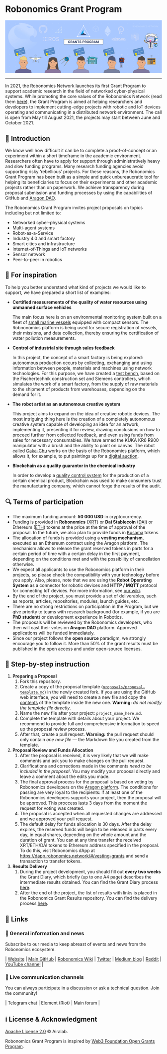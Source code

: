 # Robonomics Grant Program <!-- omit in toc -->

<p align="center">
  <img src="src/program-cover.jpg">
</p>

---

In 2021, the Robonomics Network launches its first Grant Program to support academic research in the field of networked cyber-physical systems. While promoting the core values of the Robonomics Network (read them [here](https://gateway.pinata.cloud/ipfs/QmNNdLG3vuTsJtZtNByWaDTKRYPcBZSZcsJ1FY6rTYCixQ/Robonomics_keypoint_March_2021.pdf)), the Grant Program is aimed at helping researchers and developers to implement cutting-edge projects with robotic and IoT devices operating and communicating in a distributed network environment. The call is open from May till August 2021, the projects may start between June and October 2021.

## :robot: Introduction

We know well how difficult it can be to complete a proof-of-concept or an experiment within a short timeframe in the academic environment. Researchers often have to apply for support through administratively heavy and slow funding programs. Many research funding agencies avoid supporting risky ‘rebellious’ projects. For these reasons, the Robonomics Grant Program has been built as a simple and quick unbureaucratic tool for helping its beneficiaries to focus on their experiments and other academic projects rather than on paperwork. We achieve transparency during proposal submission and funding processes by using the capabilities of GitHub and [Aragon DAO](https://aragon.org/).

The Robonomics Grant Program invites project proposals on topics including but not limited to:

* Networked cyber-physical systems
* Multi-agent systems
* Robot-as-a-Service
* Industry 4.0 and smart factory
* Smart cities and infrastructure
* Internet-of-Things and IoT networks
* Sensor network
* Peer-to-peer in robotics

## :rainbow: For inspiration

To help you better understand what kind of projects we would like to support, we have prepared a short list of examples:

* **Certified measurements of the quality of water resources using unmanned surface vehicles**

    The main focus here is on an environmental monitoring system built on a fleet of [small marine vessels](https://youtu.be/Mtqm5y6Bolo) equipped with compact sensors. The Robnonomics platform is being used for secure registration of vessels, their missions, and data collection, thereby ensuring the certification of water pollution measurements.

* **Control of industrial site through sales feedback**

    In this project, the concept of a smart factory is being explored: autonomous production occurs by collecting, exchanging and using information between people, materials and machines using network technologies. For this purpose, we have created a [test bench](https://youtu.be/yuxOF_z70us), based on the Fischertechnik сonstruction set and Siemens controllers, which simulates the work of a smart factory, from the supply of raw materials to the shipment of products from warehouses, depending on the demand for it.

* **The robot artist as an autonomous creative system**

    This project aims to expand on the idea of creative robotic devices. The most intriguing thing here is the creation of a completely autonomous creative system capable of developing an idea for an artwork, implementing it, presenting it for review, drawing conclusions on how to proceed further from collected feedback, and even using funds from sales for necessary consumables. We have armed the KUKA KR6 R900 manipulator with a brush and the ability to paint on canvas. The robot called [Gaka-Chu](https://blog.aira.life/gaka-chu-d2f6cfa61390) works on the basis of the Robonomics platform, which allows it, for example, to put paintings up for a [digital auction](https://rarible.com/gakachu).

* **Blockchain as a quality guarantor in the chemical industry**

    In order to develop a [quality control system](https://github.com/Vourhey/chemistry-quality-control) for the production of a certain chemical product, Blockchain was used to make consumers trust the manufacturing company, which cannot forge the results of the audit.

## :mag: Terms of participation

* The maximum funding amount: **50 000 USD** in cryptocurrency.
* Funding is provided in **Robonomics** ([XRT](https://www.coingecko.com/en/coins/robonomics-network)) or **Dai Stablecoin** ([DAI](https://www.coingecko.com/en/coins/dai)) or Ethereum ([ETH](https://www.coingecko.com/en/coins/ethereum)) tokens at the price at the time of approval of the proposal. In the future, we also plan to provide funds in [Kusama](https://kusama.network/) tokens.
* The allocation of funds is provided using a **vesting mechanism**, executed as an Ethereum contract using the Aragon platform. The mechanism allows to release the grant reserved tokens in parts for a certain period of time with a certain delay in the first payment, depending on the conditions met and with the possibility of cancellation otherwise.
* We expect all applicants to use the Robonomics platform in their projects, so please check the compatibility with your technology before you apply. Also, please, note that we are using the **Robot Operating System** as a connector for robotic devices and **HTTP / MQTT** protocol for connecting IoT devices. For more information, see [our wiki](https://wiki.robonomics.network/).
* By the end of the project, you must provide a set of deliverables, such as reports, articles, repositories, modules, launch guides, etc.
* There are no strong restrictions on participation in the Program, but we give priority to teams with research background (for example, if you are **PhD student**) or development experience in Robotics.
* The proposals will be reviewed by the Robonomics developers, who then will cast their votes on **Aragon DAO** platform. Approved applications will be funded immediately.
* Since our project follows the **open source** paradigm, we strongly encourage you to follow it. More than 50% of the grant results must be published in the open access and under open-source licenses.


## :memo: Step-by-step instruction

1. **Preparing a Proposal**
    1. Fork this repository.
    2. Create a copy of the proposal template ([`proposals/proposal-template.md`](proposals/proposal-template.md)) in the newly created fork. If you are using the GitHub web interface, you will need to create a new file and copy the [contents](https://raw.githubusercontent.com/airalab/robonomics-grant-program/main/proposals/proposal-template.md) of the template inside the new one. **Warning:** *do not modify the template file directly*.
    3. Name the new file after your project: `project_name_here.md`.
    4. Complete the template with details about your project. We recommend to provide full and comprehensive information to speed up the proposal review process.
    5. After that, create a pull request. **Warning:** the pull request should only contain *one new file* — the Markdown file you created from the template.
2. **Proposal Review and Funds Allocation**
    1. After the proposal is received, it is very likely that we will make comments and ask you to make changes on the pull request.
    2. Clarifications and corrections made in the comments *need to be included in the proposal*. You may modify your proposal directly and leave a comment about the edits you made.
    3. The final approval process for the proposal is based on voting by Robonomics developers on the [Aragon platform](https://client.aragon.org/#/aira/0xac0e9db1acd16052fac41d9f7e818a945be41c4b/). The conditions for passing are very loyal to the recipients: if at least one of the Robonomics developers supports your project, then the proposal will be approved. This proccess lasts 3 days from the moment the request for voting was created.
    4. The proposal is accepted when all requested changes are addressed and we approved your pull request.
    5. The default delay for funds allocation is 30 days. After the delay expires, the reserved funds will begin to be released in parts every day, in equal shares, depending on the whole amount and the duration of grant. You can at any time transfer the received XRT/ETH/DAI tokens to Ethereum address specified in the proposal. To do this, visit Robonomics dApp at <https://dapp.robonomics.network/#/vesting-grants> and send a transaction to transfer tokens.
3. **Results Delivery**
    1. During the project development, you should fill out **every two weeks** the Grant Diary, which briefly (up to one A4 page) describes the intermediate results obtained. You can find the Grant Diary process [here](https://github.com/airalab/robonomics-grant-results).
    2. After the end of the project, the list of results with links is placed in the Robonomics Grant Results repository. You can find the delivery process [here](https://github.com/airalab/robonomics-grant-results).

## :link: Links

### :newspaper: General information and news

Subscribe to our media to keep abreast of events and news from the Robonomics ecosystem.

| [Website](https://robonomics.network/) | [Main GitHub](https://github.com/airalab) | [Robonomics Wiki](https://wiki.robonomics.network/) | [Twitter](https://twitter.com/AIRA_Robonomics) | [Medium blog](https://blog.aira.life/) | [Reddit](https://www.reddit.com/r/robonomics/) | [YouTube channel](https://www.youtube.com/channel/UCrSiho1uB-1n6F8cZpCLhjQ) |

### :speech_balloon: Live communication channels

You can always participate in a discussion or ask a technical question. Join the community!

| [Telegram chat](https://t.me/robonomics) | [Element (Riot)](https://riot.im/app/#/room/#robonomics:matrix.org) | [Main forum](https://discourse.robonomics.network/) |

## :information_source: License & Acknowledgment <!-- omit in toc -->

[Apache License 2.0](LICENSE) © Airalab.

Robonomics Grant Program is inspired by [Web3 Foundation Open Grants Program](https://github.com/w3f/Open-Grants-Program).
